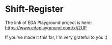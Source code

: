 # Shift-Register

The link of EDA Playground project is here:
https://www.edaplayground.com/x/j2UP

If you've made it this far, I'm very grateful to you :)

